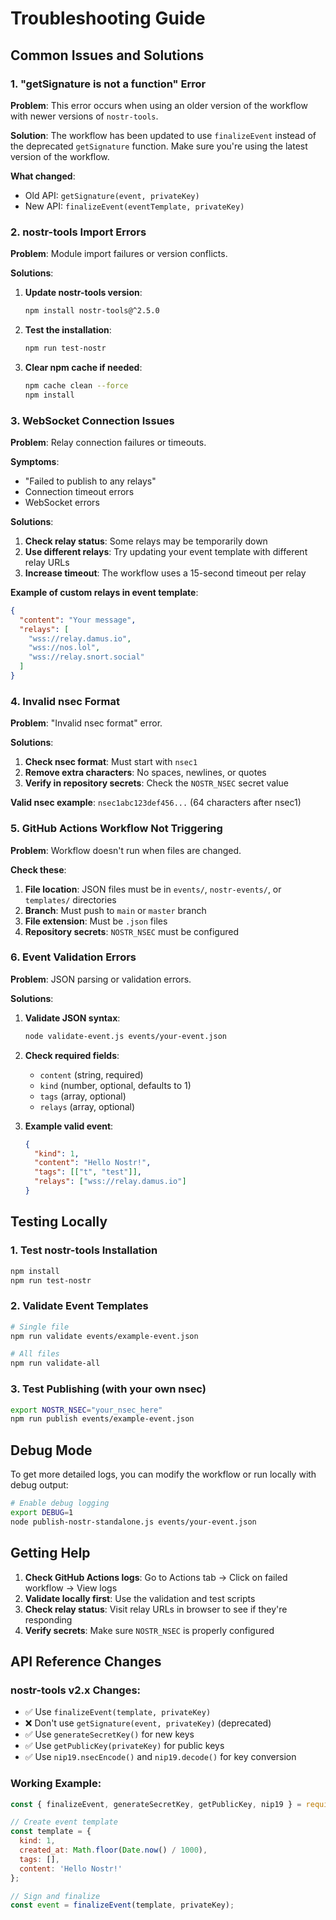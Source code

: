 # Troubleshooting Guide

## Common Issues and Solutions

### 1. "getSignature is not a function" Error

**Problem**: This error occurs when using an older version of the workflow with newer versions of `nostr-tools`.

**Solution**: The workflow has been updated to use `finalizeEvent` instead of the deprecated `getSignature` function. Make sure you're using the latest version of the workflow.

**What changed**:
- Old API: `getSignature(event, privateKey)`
- New API: `finalizeEvent(eventTemplate, privateKey)`

### 2. nostr-tools Import Errors

**Problem**: Module import failures or version conflicts.

**Solutions**:
1. **Update nostr-tools version**:
   ```bash
   npm install nostr-tools@^2.5.0
   ```

2. **Test the installation**:
   ```bash
   npm run test-nostr
   ```

3. **Clear npm cache if needed**:
   ```bash
   npm cache clean --force
   npm install
   ```

### 3. WebSocket Connection Issues

**Problem**: Relay connection failures or timeouts.

**Symptoms**:
- "Failed to publish to any relays"
- Connection timeout errors
- WebSocket errors

**Solutions**:
1. **Check relay status**: Some relays may be temporarily down
2. **Use different relays**: Try updating your event template with different relay URLs
3. **Increase timeout**: The workflow uses a 15-second timeout per relay

**Example of custom relays in event template**:
```json
{
  "content": "Your message",
  "relays": [
    "wss://relay.damus.io",
    "wss://nos.lol",
    "wss://relay.snort.social"
  ]
}
```

### 4. Invalid nsec Format

**Problem**: "Invalid nsec format" error.

**Solutions**:
1. **Check nsec format**: Must start with `nsec1`
2. **Remove extra characters**: No spaces, newlines, or quotes
3. **Verify in repository secrets**: Check the `NOSTR_NSEC` secret value

**Valid nsec example**: `nsec1abc123def456...` (64 characters after nsec1)

### 5. GitHub Actions Workflow Not Triggering

**Problem**: Workflow doesn't run when files are changed.

**Check these**:
1. **File location**: JSON files must be in `events/`, `nostr-events/`, or `templates/` directories
2. **Branch**: Must push to `main` or `master` branch
3. **File extension**: Must be `.json` files
4. **Repository secrets**: `NOSTR_NSEC` must be configured

### 6. Event Validation Errors

**Problem**: JSON parsing or validation errors.

**Solutions**:
1. **Validate JSON syntax**:
   ```bash
   node validate-event.js events/your-event.json
   ```

2. **Check required fields**:
   - `content` (string, required)
   - `kind` (number, optional, defaults to 1)
   - `tags` (array, optional)
   - `relays` (array, optional)

3. **Example valid event**:
   ```json
   {
     "kind": 1,
     "content": "Hello Nostr!",
     "tags": [["t", "test"]],
     "relays": ["wss://relay.damus.io"]
   }
   ```

## Testing Locally

### 1. Test nostr-tools Installation
```bash
npm install
npm run test-nostr
```

### 2. Validate Event Templates
```bash
# Single file
npm run validate events/example-event.json

# All files
npm run validate-all
```

### 3. Test Publishing (with your own nsec)
```bash
export NOSTR_NSEC="your_nsec_here"
npm run publish events/example-event.json
```

## Debug Mode

To get more detailed logs, you can modify the workflow or run locally with debug output:

```bash
# Enable debug logging
export DEBUG=1
node publish-nostr-standalone.js events/your-event.json
```

## Getting Help

1. **Check GitHub Actions logs**: Go to Actions tab → Click on failed workflow → View logs
2. **Validate locally first**: Use the validation and test scripts
3. **Check relay status**: Visit relay URLs in browser to see if they're responding
4. **Verify secrets**: Make sure `NOSTR_NSEC` is properly configured

## API Reference Changes

### nostr-tools v2.x Changes:
- ✅ Use `finalizeEvent(template, privateKey)` 
- ❌ Don't use `getSignature(event, privateKey)` (deprecated)
- ✅ Use `generateSecretKey()` for new keys
- ✅ Use `getPublicKey(privateKey)` for public keys
- ✅ Use `nip19.nsecEncode()` and `nip19.decode()` for key conversion

### Working Example:
```javascript
const { finalizeEvent, generateSecretKey, getPublicKey, nip19 } = require('nostr-tools');

// Create event template
const template = {
  kind: 1,
  created_at: Math.floor(Date.now() / 1000),
  tags: [],
  content: 'Hello Nostr!'
};

// Sign and finalize
const event = finalizeEvent(template, privateKey);
```